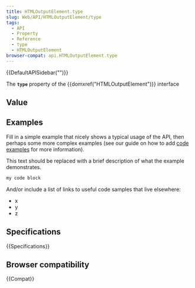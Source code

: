 ```yaml
---
title: HTMLOutputElement.type
slug: Web/API/HTMLOutputElement/type
tags:
  - API
  - Property
  - Reference
  - type
  - HTMLOutputElement
browser-compat: api.HTMLOutputElement.type
---
```

{{DefaultAPISidebar("")}}

The **`type`** property of the {{domxref("HTMLOutputElement")}} interface 

## Value



## Examples

Fill in a simple example that nicely shows a typical usage of the API, then perhaps some more complex examples (see our guide on how to add [code examples](/en-US/docs/MDN/Contribute/Structures/Code_examples) for more information).

This text should be replaced with a brief description of what the example demonstrates.

```js
my code block
```

And/or include a list of links to useful code samples that live elsewhere:

*   x
*   y
*   z

## Specifications

{{Specifications}}

## Browser compatibility

{{Compat}}


